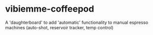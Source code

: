 # vibiemme-coffeepod
A 'daughterboard' to add 'automatic' functionality to manual espresso machines (auto-shot, reservoir tracker, temp control)
